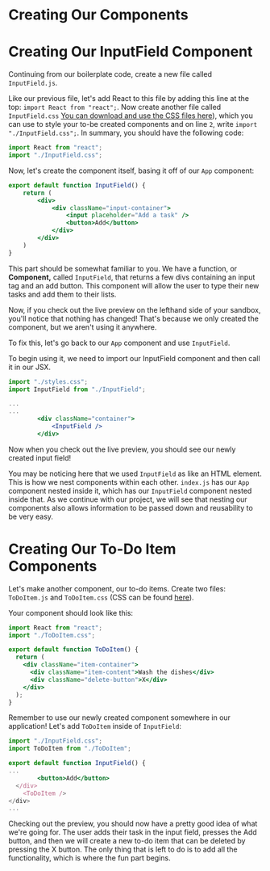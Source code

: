 # Creating Our Components

# Creating Our InputField Component

Continuing from our boilerplate code, create a new file called `InputField.js`. 

Like our previous file, let's add React to this file by adding this line at the top: `import React from "react";`. Now create another file called `InputField.css` [You can download and use the CSS files here](https://github.com/HackBinghamton/WebDevelopmentWorkshop/tree/master/React.js/CSS)), which you can use to style your to-be created components and on line `2`, write `import "./InputField.css";`. In summary, you should have the following code:

```jsx
import React from "react";
import "./InputField.css";
```

Now, let's create the component itself, basing it off of our `App` component:

```jsx
export default function InputField() {
	return (
		<div>
			<div className="input-container">
				<input placeholder="Add a task" />
				<button>Add</button>
			</div>
		</div>
	)
}
```

This part should be somewhat familiar to you. We have a function, or **Component,** called `InputField`, that returns a few divs containing an input tag and an add button. This component will allow the user to type their new tasks and add them to their lists. 

Now, if you check out the live preview on the lefthand side of your sandbox, you'll notice that nothing has changed! That's because we only created the component, but we aren't using it anywhere.

To fix this, let's go back to our `App` component and use `InputField`. 

To begin using it, we need to import our InputField component and then call it in our JSX.

```jsx
import "./styles.css";
import InputField from "./InputField";

...
...
		<div className="container">
			<InputField />
		</div>
```

Now when you check out the live preview, you should see our newly created input field!

You may be noticing here that we used `InputField` as like an HTML element. This is how we nest components within each other. `index.js` has our `App` component nested inside it, which has our `InputField` component nested inside that. As we continue with our project, we will see that nesting our components also allows information to be passed down and reusability to be very easy.

# Creating Our To-Do Item Components

Let's make another component, our to-do items. Create two files: `ToDoItem.js` and `ToDoItem.css` (CSS can be found [here](https://github.com/HackBinghamton/WebDevelopmentWorkshop/blob/master/React.js/CSS/ToDoItem.css)).

Your component should look like this:

```jsx
import React from "react";
import "./ToDoItem.css";

export default function ToDoItem() {
  return (
    <div className="item-container">
      <div className="item-content">Wash the dishes</div>
      <div className="delete-button">X</div>
    </div>
  );
}
```

Remember to use our newly created component somewhere in our application! Let's add `ToDoItem` inside of `InputField`:

```jsx
import "./InputField.css";
import ToDoItem from "./ToDoItem";

export default function InputField() {
...
		<button>Add</button>
  </div>
	<ToDoItem />
</div>
...
```

Checking out the preview, you should now have a pretty good idea of what we're going for. The user adds their task in the input field, presses the Add button, and then we will create a new to-do item that can be deleted by pressing the X button. The only thing that is left to do is to add all the functionality, which is where the fun part begins.
